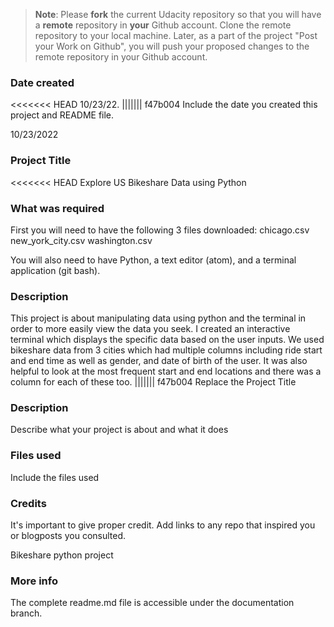 >**Note**: Please **fork** the current Udacity repository so that you will have a **remote** repository in **your** Github account. Clone the remote repository to your local machine. Later, as a part of the project "Post your Work on Github", you will push your proposed changes to the remote repository in your Github account.

### Date created
<<<<<<< HEAD
10/23/22.
||||||| f47b004
Include the date you created this project and README file.

10/23/2022

### Project Title
<<<<<<< HEAD
Explore US Bikeshare Data using Python

### What was required
First you will need to have the following 3 files downloaded:
chicago.csv
new_york_city.csv
washington.csv

You will also need to have Python, a text editor (atom), and a terminal application (git bash).

### Description
This project is about manipulating data using python and the terminal in order to more easily view the data you seek. I created an interactive terminal which displays the specific data based on the user inputs. We used bikeshare data from 3 cities which had multiple columns including ride start and end time as well as gender, and date of birth of the user. It was also helpful to look at the most frequent start and end locations and there was a column for each of these too.
||||||| f47b004
Replace the Project Title

### Description
Describe what your project is about and what it does

### Files used
Include the files used

### Credits
It's important to give proper credit. Add links to any repo that inspired you or blogposts you consulted.

Bikeshare python project

### More info
The complete readme.md file is accessible under the documentation branch.